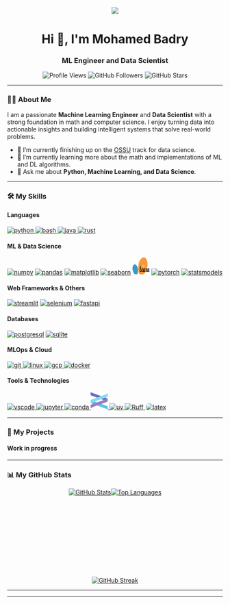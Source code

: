 <div id="header" align="center">
  <img src="https://media.giphy.com/media/M9gbBd9nbDrOTu1Mqx/giphy.gif" width="100"/>
  <h1 align="center">Hi 👋, I'm Mohamed Badry</h1>
  <h3 align-="center">ML Engineer and Data Scientist</h3>
</div>

<div align="center">

  <!-- Profile Views Badge  -->
  <img src="https://komarev.com/ghpvc/?username=Mohamed-Badry&label=Profile%20Views&color=0e75b6&style=for-the-badge" alt="Profile Views" />

  <!-- GitHub Followers Badge -->
  <img src="https://img.shields.io/github/followers/Mohamed-Badry?label=Followers&style=for-the-badge&color=6f42c1" alt="GitHub Followers" />

  <!-- GitHub User Stars Badge -->
  <img src="https://img.shields.io/github/stars/Mohamed-Badry?affiliations=OWNER%2CCOLLABORATOR&label=Stars&style=for-the-badge&color=ffb300" alt="GitHub Stars" />

</div>

---

### 👨‍💻 About Me

I am a passionate **Machine Learning Engineer** and **Data Scientist** with a strong foundation in math and computer science. I enjoy turning data into actionable insights and building intelligent systems that solve real-world problems.

- 🔭 I’m currently finishing up on the [OSSU](https://github.com/ossu/data-science.git) track for data science.
- 🌱 I’m currently learning more about the math and implementations of ML and DL algorithms.
- 💬 Ask me about **Python, Machine Learning, and Data Science**.
<!-- - 📫 How to reach me **your-email@example.com**. -->

---

### 🛠️ My Skills

#### Languages
<p>
  <a href="https://www.python.org" target="_blank" rel="noreferrer">
    <img src="https://cdn.jsdelivr.net/gh/devicons/devicon/icons/python/python-original.svg" alt="python" width="40" height="40"/>
  </a>
  <a href="https://www.gnu.org/software/bash/" target="_blank" rel="noreferrer">
    <img src="https://upload.wikimedia.org/wikipedia/commons/4/4b/Bash_Logo_Colored.svg" alt="bash" width="40" height="40"/>
  </a>
  <a href="https://www.java.com" target="_blank" rel="noreferrer">
    <img src="https://cdn.jsdelivr.net/gh/devicons/devicon/icons/java/java-original.svg" alt="java" width="40" height="40"/>
  </a>
  <a href="https://www.rust-lang.org" target="_blank" rel="noreferrer">
    <img src="https://www.rust-lang.org/logos/rust-logo-256x256.png" alt="rust" width="40" height="40"/>
  </a>
</p>

#### ML & Data Science
<p>
  <a href="https://numpy.org/" target="_blank" rel="noreferrer"><img src="https://cdn.jsdelivr.net/gh/devicons/devicon/icons/numpy/numpy-original.svg" alt="numpy" width="40" height="40"/></a>
  <a href="https://pandas.pydata.org/" target="_blank" rel="noreferrer"><img src="https://cdn.jsdelivr.net/gh/devicons/devicon/icons/pandas/pandas-original.svg" alt="pandas" width="40" height="40"/></a>
  <a href="https://matplotlib.org/" target="_blank" rel="noreferrer"><img src="https://cdn.jsdelivr.net/gh/devicons/devicon/icons/matplotlib/matplotlib-original.svg" alt="matplotlib" width="40" height="40"/></a>
  <a href="https://seaborn.pydata.org/" target="_blank" rel="noreferrer"><img src="https://seaborn.pydata.org/_images/logo-mark-lightbg.svg" alt="seaborn" width="40" height="40"/></a>
  <a href="https://scikit-learn.org/" target="_blank" rel="noreferrer"><img src="https://raw.githubusercontent.com/scikit-learn/scikit-learn/refs/heads/main/doc/logos/scikit-learn-logo-without-subtitle.svg" alt="scikit-learn" width="40" height="40"/></a>
  <a href="https://pytorch.org/" target="_blank" rel="noreferrer"><img src="https://cdn.jsdelivr.net/gh/devicons/devicon/icons/pytorch/pytorch-original.svg" alt="pytorch" width="40" height="40"/></a>
  <a href="https://www.statsmodels.org/" target="_blank" rel="noreferrer"><img src="https://www.statsmodels.org/stable/_images/statsmodels-logo-v2-no-text.svg" alt="statsmodels" width="40" height="40"/></a>
</p>

#### Web Frameworks & Others
<p>
  <a href="https://www.streamlit.io/" target="_blank" rel="noreferrer"><img src="https://cdn.simpleicons.org/streamlit/FF4B4B" alt="streamlit" width="40" height="40"/></a>
  <a href="https://www.selenium.dev/" target="_blank" rel="noreferrer"><img src="https://cdn.jsdelivr.net/gh/devicons/devicon/icons/selenium/selenium-original.svg" alt="selenium" width="40" height="40"/></a>
  <a href="https://fastapi.tiangolo.com/" target="_blank" rel="noreferrer"><img src="https://cdn.simpleicons.org/fastapi/009688" alt="fastapi" width="40" height="40"/></a>
</p>

#### Databases
<p>
  <a href="https://www.postgresql.org" target="_blank" rel="noreferrer"><img src="https://cdn.jsdelivr.net/gh/devicons/devicon/icons/postgresql/postgresql-original.svg" alt="postgresql" width="40" height="40"/></a>
  <a href="https://www.sqlite.org/" target="_blank" rel="noreferrer"><img src="https://cdn.jsdelivr.net/gh/devicons/devicon/icons/sqlite/sqlite-original.svg" alt="sqlite" width="40" height="40"/></a>
</p>
<!-- I'll learn MongoDB some other time -->
<!-- <a href="https://www.mongodb.com/" target="_blank" rel="noreferrer"> <img src="https://cdn.jsdelivr.net/gh/devicons/devicon/icons/mongodb/mongodb-original-wordmark.svg" alt="mongodb" width="40" height="40"/> </a> -->

#### MLOps & Cloud
<p>
  <a href="https://git-scm.com/" target="_blank" rel="noreferrer">
    <img src="https://cdn.jsdelivr.net/gh/devicons/devicon/icons/git/git-original.svg" alt="git" width="40" height="40"/>
  </a>
  <a href="https://www.linux.org/" target="_blank" rel="noreferrer">
    <img src="https://cdn.jsdelivr.net/gh/devicons/devicon/icons/linux/linux-original.svg" alt="linux" width="40" height="40"/>
  </a>
  <a href="https://cloud.google.com/" target="_blank" rel="noreferrer">
    <img src="https://cdn.jsdelivr.net/gh/devicons/devicon/icons/googlecloud/googlecloud-original.svg" alt="gcp" width="40" height="40"/>
  </a>
  <a href="https://www.docker.com/" target="_blank" rel="noreferrer">
    <img src="https://cdn.jsdelivr.net/gh/devicons/devicon/icons/docker/docker-original.svg" alt="docker" width="40" height="40"/>
  </a>
</p>
<!-- I'll learn the tools below some other time -->
<!-- <a href="https://kubernetes.io/" target="_blank" rel="noreferrer">
  <img src="https://cdn.jsdelivr.net/gh/devicons/devicon/icons/kubernetes/kubernetes-plain.svg" alt="kubernetes" width="40" height="40"/>
</a> -->
<!-- <a href="https://mlflow.org/" target="_blank" rel="noreferrer">
  <img src="https://mlflow.org/images/MLflow-logo-final-black.png" alt="mlflow" width="40" height="40"/>
</a> -->
<!-- <a href="https://airflow.apache.org/" target="_blank" rel="noreferrer">
  <img src="https://cdn.jsdelivr.net/gh/devicons/devicon/icons/apacheairflow/apacheairflow-original.svg" alt="airflow" width="40" height="40"/>
</a> -->

#### Tools & Technologies
<p>
  <a href="https://code.visualstudio.com/" target="_blank" rel="noreferrer">
    <img src="https://cdn.jsdelivr.net/gh/devicons/devicon/icons/vscode/vscode-original.svg" alt="vscode" width="40" height="40"/>
  </a>
  <a href="https://jupyter.org/" target="_blank" rel="noreferrer">
    <img src="https://cdn.jsdelivr.net/gh/devicons/devicon/icons/jupyter/jupyter-original.svg" alt="jupyter" width="40" height="40"/>
  </a>
  <a href="https://docs.conda.io/" target="_blank" rel="noreferrer">
    <img src="https://cdn.jsdelivr.net/gh/devicons/devicon/icons/anaconda/anaconda-original.svg" alt="conda" width="40" height="40"/>
  </a>
  <a href="https://helix-editor.com/" target="_blank" rel="noreferrer">
    <img src="https://raw.githubusercontent.com/helix-editor/helix/refs/heads/master/logo.svg" alt="helix" width="40" height="40"/>
  </a>
  <a href="https://github.com/astral-sh/uv" target="_blank" rel="noreferrer">
    <img src="https://img.shields.io/endpoint?url=https://raw.githubusercontent.com/astral-sh/uv/main/assets/badge/v0.json" alt="uv" height="40" width="90"/>
  </a>
  <a href="https://github.com/astral-sh/ruff" target="_blank" rel="noreferrer">
    <img src="https://img.shields.io/endpoint?url=https://raw.githubusercontent.com/astral-sh/ruff/main/assets/badge/v2.json" alt="Ruff" height="40" width="90"/>
  </a>
  <a href="https://www.latex-project.org/" target="_blank" rel="noreferrer">
    <img src="https://cdn.jsdelivr.net/gh/devicons/devicon/icons/latex/latex-original.svg" alt="latex" width="40" height="40" style="background: #fff; border-radius: 8px; padding: 2px;"/>
  </a>
</p>

---
### 🚀 My Projects

#### Work in progress
<!-- <table bordercolor="#66b2b2">
  <tr>
    <td width="50%" valign="top">
      <h3 align="center">Project Name 1</h3>
      <br />
      <a target="_blank" href="link-to-your-project-repo">
        <img src="link-to-your-project-image" width="100%" alt="Project 1"/>
      </a>
      <br />
      <p align="center">
      <a href="link-to-your-project-repo" target="_blank">
        <img src="https://img.shields.io/badge/Repo-181717?style=for-the-badge&logo=github&logoColor=white" />
      </a>
      <a href="link-to-your-project-demo" target="_blank">
        <img src="https://img.shields.io/badge/Live--Demo-000000?style=for-the-badge&logo=vercel&logoColor=white" />
      </a>
      </p>
      <p><strong>Tech stack:</strong> Python, PyTorch, Streamlit</p>
      <p>A short description of your project.</p>
    </td>
    <td width="50%" valign="top">
      <h3 align="center">Project Name 2</h3>
      <br />
      <a target="_blank" href="link-to-your-project-repo">
        <img src="link-to-your-project-image" width="100%" alt="Project 2"/>
      </a>
      <br />
      <p align="center">
      <a href="link-to-your-project-repo" target="_blank">
        <img src="https://img.shields.io/badge/Repo-181717?style=for-the-badge&logo=github&logoColor=white" />
      </a>
      <a href="link-to-your-project-demo" target="_blank">
        <img src="https://img.shields.io/badge/Live--Demo-000000?style=for-the-badge&logo=vercel&logoColor=white" />
      </a>
      </p>
      <p><strong>Tech stack:</strong> Python, scikit-learn, Flask</p>
      <p>A short description of your project.</p>
    </td>
  </tr>
</table> -->

---

### 📊 My GitHub Stats

<div align="center">

<!-- Flex container for stats and languages, glued together, same height -->
<div style="display: flex; flex-direction: row; justify-content: center; align-items: stretch; gap: 0; flex-wrap: nowrap;">

  <!-- GitHub Stats -->
  <a href="https://github.com/Mohamed-Badry" style="display: flex;">
    <img src="https://github-readme-stats.vercel.app/api?username=Mohamed-Badry&show_icons=true&theme=catppuccin_mocha&include_all_commits=true&count_private=true" alt="GitHub Stats" height="210" style="border-radius: 0; margin: 0;"/>
  </a>
  <!-- Top Languages -->
  <a href="https://github.com/Mohamed-Badry" style="display: flex;">
    <img src="https://github-readme-stats.vercel.app/api/top-langs/?username=Mohamed-Badry&layout=compact&langs_count=8&theme=catppuccin_mocha&card_width=260" alt="Top Languages" height="210" style="border-radius: 0; margin: 0;"/>
  </a>
</div>

<!-- Streak Stats (wider, below, no extra margin) -->
<div style="margin-top: -4px;">
  <a href="https://github.com/Mohamed-Badry">
    <img src="https://github-readme-streak-stats.herokuapp.com/?user=Mohamed-Badry&theme=catppuccin_mocha" alt="GitHub Streak" height="210" width="540" style="border-radius: 0; margin: 0;"/>
  </a>
</div>

</div>

---

<!-- ### ✍️ Blog Posts
- [Blog Post Title 1](link-to-your-blog-post-1)
- [Blog Post Title 2](link-to-your-blog-post-2) -->

---
